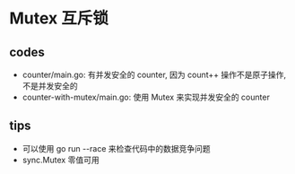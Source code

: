 # Mutex 互斥锁

## codes

- counter/main.go: 有并发安全的 counter, 因为 count++ 操作不是原子操作, 不是并发安全的
- counter-with-mutex/main.go: 使用 Mutex 来实现并发安全的 counter

## tips

- 可以使用 go run --race 来检查代码中的数据竞争问题
- sync.Mutex 零值可用
